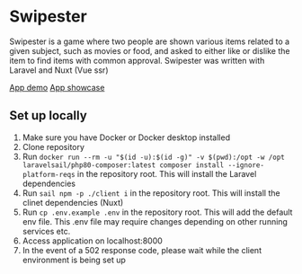 # Swipester
Swipester is a game where two people are shown various items related to a given subject, such as movies or food, and asked to either like or dislike the item to find items with common approval. Swipester was written with Laravel and Nuxt (Vue ssr)

[App demo](https://swipester.olivernorden.se)
[App showcase](https://olivernorden.se/projects/swipester)

## Set up locally
1. Make sure you have Docker or Docker desktop installed
2. Clone repository
3. Run `docker run --rm -u "$(id -u):$(id -g)" -v $(pwd):/opt -w /opt laravelsail/php80-composer:latest composer install --ignore-platform-reqs` in the repository root. This will install the Laravel dependencies
4. Run `sail npm -p ./client i` in the repository root. This will install the clinet dependencies (Nuxt)
5. Run `cp .env.example .env` in the repository root. This will add the default env file. This .env file may require changes depending on other running services etc.
6. Access application on localhost:8000
7. In the event of a 502 response code, please wait while the client environment is being set up